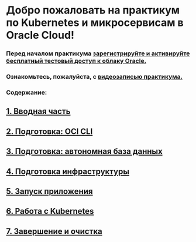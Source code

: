 Добро пожаловать на практикум по Kubernetes и микросервисам в Oracle Cloud!
=============================

### Перед началом практикума [зарегистрируйте и активируйте бесплатный тестовый доступ к облаку Oracle.](ft.md)

### Ознакомьтесь, пожалуйста, с [видеозаписью практикума.](https://www.youtube.com/watch?v=ZJ33VTQdiBk&elq_mid=159008&sh=17061518261626012616120526311421070234&cmid=)



### Содержание:

## [1. Вводная часть](p1.md)

## [2. Подготовка: OCI CLI](p2.md)

## [3. Подготовка: автономная база данных](p3.md)

## [4. Подготовка инфраструктуры](p4.md)

## [5. Запуск приложения](p5.md)

## [6. Работа с Kubernetes](p6.md)

## [7. Завершение и очистка](p7.md)